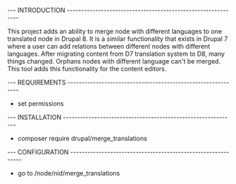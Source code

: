 --- INTRODUCTION  -------------------------------------------------------------

This project adds an ability to merge node with different languages to 
one translated node in Drupal 8. It is a similar functionality that exists 
in Drupal 7 where a user can add relations between different nodes with 
different languages. After migrating content from D7 translation system to D8, 
many things changed. Orphans nodes with different language can't be merged. 
This tool adds this functionality for the content editors. 

--- REQUIREMENTS  -------------------------------------------------------------

- set permissions

--- INSTALLATION  -------------------------------------------------------------

- composer require drupal/merge_translations

--- CONFIGURATION  -------------------------------------------------------------

- go to /node/nid/merge_translations

